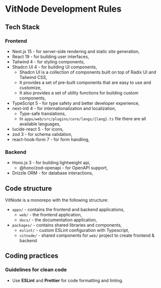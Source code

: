 # VitNode Development Rules

## Tech Stack

### Frontend

- Next.js 15 - for server-side rendering and static site generation,
- React 19 - for building user interfaces,
- Tailwind 4 - for styling components,
- Shadcn UI 4 - for building UI components,
  - Shadcn UI is a collection of components built on top of Radix UI and Tailwind CSS,
  - It provides a set of pre-built components that are easy to use and customize,
  - It also provides a set of utility functions for building custom components,
- TypeScript 5 - for type safety and better developer experience,
- next-intl 4 - for internationalization and localization,
  - Type-safe translations,
  - In `apps/web/src/plugins/core/langs/{lang}.ts` file there are all available languages,
- lucide-react 5 - for icons,
- zod 3 - for schema validation,
- react-hook-form 7 - for form handling,

### Backend

- Hono.js 3 - for building lightweight api,
  - @hono/zod-openapi - for OpenAPI support,
- Drizzle ORM - for database interactions,

## Code structure

VitNode is a monorepo with the following structure:

- `apps/` - contains the frontend and backend applications,
  - `web/` - the frontend application,
  - `docs/` - the documentation application,
- `packages/` - contains shared libraries and components,
  - `eslint/` - custom ESLint configuration with Typescript,
  - `vitnode/` - shared components for `web/` project to create frontend & backend

## Coding practices

### Guidelines for clean code

- Use **ESLint** and **Prettier** for code formatting and linting.

